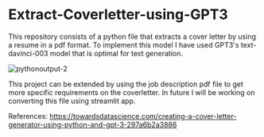 # Extract-Coverletter-using-GPT3
This repository consists of a python file that extracts a cover letter by using a resume in a pdf format. To implement this model I have used GPT3's text-davinci-003 model that is optimal for text generation.

![pythonoutput-2](https://user-images.githubusercontent.com/54207028/231526873-e7b5bacb-efec-4925-9184-47b709cf7a77.PNG)

This project can be extended by using the job description pdf file to get more specific requirements on the coverletter. In future I will be working on converting this file using streamlit app.

References:
https://towardsdatascience.com/creating-a-cover-letter-generator-using-python-and-gpt-3-297a6b2a3886


